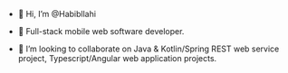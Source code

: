 - 👋 Hi, I’m @Habibllahi
- 👀 Full-stack mobile web software developer.

- 💞️ I’m looking to collaborate on Java & Kotlin/Spring REST web service project, Typescript/Angular web application projects.

<!---
Habibllahi/Habibllahi is a ✨ special ✨ repository because its `README.md` (this file) appears on your GitHub proYou can click the Preview link to take a look at your changes.
--->
